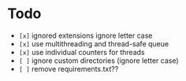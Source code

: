# Todo

* `[x]` ignored extensions ignore letter case
* `[x]` use multithreading and thread-safe queue
* `[x]` use individual counters for threads
* `[ ]` ignore custom directories (ignore letter case)
* `[ ]` remove requirements.txt??
